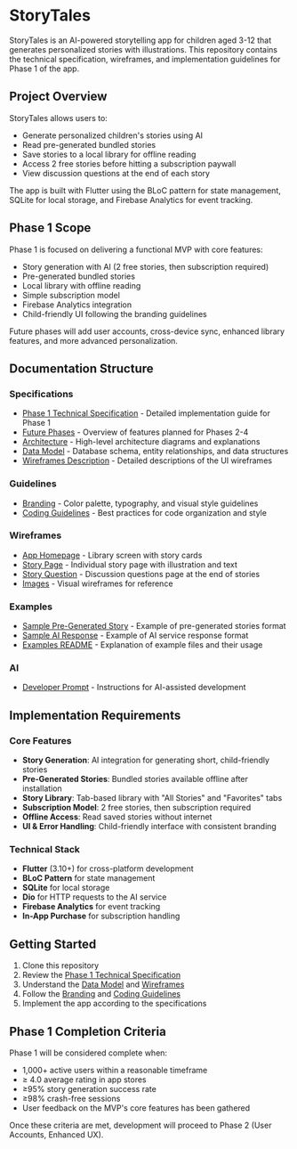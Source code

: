 # StoryTales

StoryTales is an AI-powered storytelling app for children aged 3-12 that generates personalized stories with illustrations. This repository contains the technical specification, wireframes, and implementation guidelines for Phase 1 of the app.

## Project Overview

StoryTales allows users to:
- Generate personalized children's stories using AI
- Read pre-generated bundled stories
- Save stories to a local library for offline reading
- Access 2 free stories before hitting a subscription paywall
- View discussion questions at the end of each story

The app is built with Flutter using the BLoC pattern for state management, SQLite for local storage, and Firebase Analytics for event tracking.

## Phase 1 Scope

Phase 1 is focused on delivering a functional MVP with core features:
- Story generation with AI (2 free stories, then subscription required)
- Pre-generated bundled stories
- Local library with offline reading
- Simple subscription model
- Firebase Analytics integration
- Child-friendly UI following the branding guidelines

Future phases will add user accounts, cross-device sync, enhanced library features, and more advanced personalization.

## Documentation Structure

### Specifications

- [Phase 1 Technical Specification](docs/specification/phase-one-technical-specification.md) - Detailed implementation guide for Phase 1
- [Future Phases](docs/specification/future-phases.md) - Overview of features planned for Phases 2-4
- [Architecture](docs/specification/architecture.md) - High-level architecture diagrams and explanations
- [Data Model](docs/specification/data-model.md) - Database schema, entity relationships, and data structures
- [Wireframes Description](docs/specification/wireframes-description.md) - Detailed descriptions of the UI wireframes

### Guidelines

- [Branding](docs/guidelines/branding.md) - Color palette, typography, and visual style guidelines
- [Coding Guidelines](docs/guidelines/coding-guidelines.md) - Best practices for code organization and style

### Wireframes

- [App Homepage](wireframes/app-homepage.txt) - Library screen with story cards
- [Story Page](wireframes/story-page.txt) - Individual story page with illustration and text
- [Story Question](wireframes/story-question.txt) - Discussion questions page at the end of stories
- [Images](wireframes/images/) - Visual wireframes for reference

### Examples

- [Sample Pre-Generated Story](docs/examples/sample-pre-generated-story.json) - Example of pre-generated stories format
- [Sample AI Response](docs/examples/sample-ai-response.json) - Example of AI service response format
- [Examples README](docs/examples/README.md) - Explanation of example files and their usage

### AI

- [Developer Prompt](docs/ai/developer-prompt.md) - Instructions for AI-assisted development

## Implementation Requirements

### Core Features

- **Story Generation**: AI integration for generating short, child-friendly stories
- **Pre-Generated Stories**: Bundled stories available offline after installation
- **Story Library**: Tab-based library with "All Stories" and "Favorites" tabs
- **Subscription Model**: 2 free stories, then subscription required
- **Offline Access**: Read saved stories without internet
- **UI & Error Handling**: Child-friendly interface with consistent branding

### Technical Stack

- **Flutter** (3.10+) for cross-platform development
- **BLoC Pattern** for state management
- **SQLite** for local storage
- **Dio** for HTTP requests to the AI service
- **Firebase Analytics** for event tracking
- **In-App Purchase** for subscription handling

## Getting Started

1. Clone this repository
2. Review the [Phase 1 Technical Specification](docs/specification/phase-one-technical-specification.md)
3. Understand the [Data Model](docs/specification/data-model.md) and [Wireframes](docs/specification/wireframes-description.md)
4. Follow the [Branding](docs/guidelines/branding.md) and [Coding Guidelines](docs/guidelines/coding-guidelines.md)
5. Implement the app according to the specifications

## Phase 1 Completion Criteria

Phase 1 will be considered complete when:
- 1,000+ active users within a reasonable timeframe
- ≥ 4.0 average rating in app stores
- ≥95% story generation success rate
- ≥98% crash-free sessions
- User feedback on the MVP's core features has been gathered

Once these criteria are met, development will proceed to Phase 2 (User Accounts, Enhanced UX).
